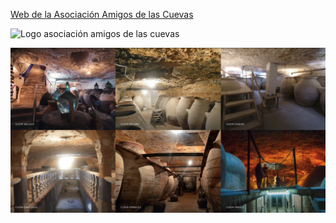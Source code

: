 [Web de la Asociación Amigos de las Cuevas](https://cuevasdetomelloso.es/)

![Logo asociación amigos de las cuevas](http://virtual.tomelloso.es/images/colaboradores/Asociacion-amigos-de-las-cuevas-logo.png)

![Captura de pantalla](https://raw.githubusercontent.com/TomellosoTech/cuevasdetomelloso/master/images/social-share.jpg)
